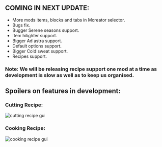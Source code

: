 ## COMING IN NEXT UPDATE:
 - More mods items, blocks and tabs in Mcreator selector.
 - Bugs fix.
 - Bugger Serene seasons support.
 - Item hilighter support.
 - Bigger Ad astra support.
 - Default options support.
 - Bigger Cold sweat support.
 - Recipes support.
### Note: We will be releasing recipe support one mod at a time as development is slow as well as to keep us organised.

## Spoilers on features in development:

### Cutting Recipe:
![cutting recipe gui](https://cdn.discordapp.com/attachments/1259832079495987211/1268954873731219456/image.png?ex=66b24251&is=66b0f0d1&hm=ee00f19086854dc989b0937e25fa1a87e4d973fc4fc9feaf71fe98bf67594eff&)

### Cooking Recipe:
![cooking recipe gui](https://cdn.discordapp.com/attachments/1259832079495987211/1269616455301730305/image.png?ex=66b20777&is=66b0b5f7&hm=51e3d4c8945d06a79bcae0c1d6888b9cf228d6d5c2b09b0ca1522c6dd8f48548&)
